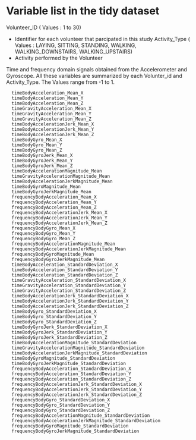 # Variable list in the tidy dataset

Volunteer_ID ( Values : 1 to 30)
  - Identifier for each volunteer that parcipated in this study
Activity_Type ( Values : LAYING, SITTING, STANDING, WALKING, WALKING_DOWNSTAIRS, WALKING_UPSTAIRS)
  - Activity performed by the Volunteer

Time and frequency domain signals obtained from the Accelerometer and Gyroscope. All these variables are summarized by each Volunter_id and Activity_Type. The Values range from -1 to 1.

      timeBodyAcceleration_Mean_X
      timeBodyAcceleration_Mean_Y
      timeBodyAcceleration_Mean_Z
      timeGravityAcceleration_Mean_X
      timeGravityAcceleration_Mean_Y
      timeGravityAcceleration_Mean_Z
      timeBodyAccelerationJerk_Mean_X
      timeBodyAccelerationJerk_Mean_Y
      timeBodyAccelerationJerk_Mean_Z
      timeBodyGyro_Mean_X
      timeBodyGyro_Mean_Y
      timeBodyGyro_Mean_Z
      timeBodyGyroJerk_Mean_X
      timeBodyGyroJerk_Mean_Y
      timeBodyGyroJerk_Mean_Z
      timeBodyAccelerationMagnitude_Mean
      timeGravityAccelerationMagnitude_Mean
      timeBodyAccelerationJerkMagnitude_Mean
      timeBodyGyroMagnitude_Mean
      timeBodyGyroJerkMagnitude_Mean
      frequencyBodyAcceleration_Mean_X
      frequencyBodyAcceleration_Mean_Y
      frequencyBodyAcceleration_Mean_Z
      frequencyBodyAccelerationJerk_Mean_X
      frequencyBodyAccelerationJerk_Mean_Y
      frequencyBodyAccelerationJerk_Mean_Z
      frequencyBodyGyro_Mean_X
      frequencyBodyGyro_Mean_Y
      frequencyBodyGyro_Mean_Z
      frequencyBodyAccelerationMagnitude_Mean
      frequencyBodyAccelerationJerkMagnitude_Mean
      frequencyBodyGyroMagnitude_Mean
      frequencyBodyGyroJerkMagnitude_Mean
      timeBodyAcceleration_StandardDeviation_X
      timeBodyAcceleration_StandardDeviation_Y
      timeBodyAcceleration_StandardDeviation_Z
      timeGravityAcceleration_StandardDeviation_X
      timeGravityAcceleration_StandardDeviation_Y
      timeGravityAcceleration_StandardDeviation_Z
      timeBodyAccelerationJerk_StandardDeviation_X
      timeBodyAccelerationJerk_StandardDeviation_Y
      timeBodyAccelerationJerk_StandardDeviation_Z
      timeBodyGyro_StandardDeviation_X
      timeBodyGyro_StandardDeviation_Y
      timeBodyGyro_StandardDeviation_Z
      timeBodyGyroJerk_StandardDeviation_X
      timeBodyGyroJerk_StandardDeviation_Y
      timeBodyGyroJerk_StandardDeviation_Z
      timeBodyAccelerationMagnitude_StandardDeviation
      timeGravityAccelerationMagnitude_StandardDeviation
      timeBodyAccelerationJerkMagnitude_StandardDeviation
      timeBodyGyroMagnitude_StandardDeviation
      timeBodyGyroJerkMagnitude_StandardDeviation
      frequencyBodyAcceleration_StandardDeviation_X
      frequencyBodyAcceleration_StandardDeviation_Y
      frequencyBodyAcceleration_StandardDeviation_Z
      frequencyBodyAccelerationJerk_StandardDeviation_X
      frequencyBodyAccelerationJerk_StandardDeviation_Y
      frequencyBodyAccelerationJerk_StandardDeviation_Z
      frequencyBodyGyro_StandardDeviation_X
      frequencyBodyGyro_StandardDeviation_Y
      frequencyBodyGyro_StandardDeviation_Z
      frequencyBodyAccelerationMagnitude_StandardDeviation
      frequencyBodyAccelerationJerkMagnitude_StandardDeviation
      frequencyBodyGyroMagnitude_StandardDeviation
      frequencyBodyGyroJerkMagnitude_StandardDeviation





